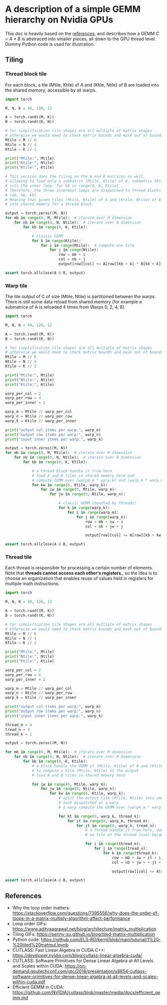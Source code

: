 # A description of a simple GEMM hierarchy on Nvidia GPUs

This doc is heavily based on the [references](#references), and describes how a GEMM *C = A * B* is abstraced into smaller pieces, all down to the GPU thread level. Dummy Python code is used for illustration.

## Tiling

### Thread block tile

For each block, a tile (Mtile, Ktile) of A and (Ktile, Ntile) of B are loaded into the shared memory, accessible by all warps.

```python
import torch

M, N, K = 48, 128, 12

A = torch.rand((M, K))
B = torch.rand((K, N))

# for simplification tile shapes are all multiple of matrix shapes
# otherwise we would need to check matrix bounds and mask out of bounds values by 0s in tiles
Mtile = M // 6
Ntile = N // 4
Ktile = K // 2

print("Mtile:", Mtile)
print("Ntile:", Ntile)
print("Ktile:", Ktile)

# This version does the tiling on the A and B matrices as well,
# allowing to load only a submatrix (Mtile, Ktile) of A, submatrix (Ktile, Ntile) of B
# into the inner loop `for kb in range(0, K, Ktile)`.
# Therefore, the three innermost loops are dispatched to thread blocks for each
# (mb, nb, kb).
# Meaning that given tiles (Mtile, Ktile) of A and (Ktile, Ntile) of B are loaded
# into shared memory for a thread block.

output = torch.zeros((M, N))
for mb in range(0, M, Mtile):  # iterate over M dimension
    for nb in range(0, N, Ntile):  # iterate over N dimension
        for kb in range(0, K, Ktile):

            # classic GEMM
            for k in range(Ktile):
                for i in range(Mtile):  # compute one tile
                    for j in range(Ntile):
                        row = mb + i
                        col = nb + j
                        output[row][col] += A[row][kb + k] * B[kb + k][col]

assert torch.allclose(A @ B, output)
```


### Warp tile

The tile output of C of size (Mtile, Ntile) is partitioned between the warps. There is still some data reload from shared memory (for example a submatrice of A is reloaded 4 times from Warps 0, 2, 4, 6).

```python
import torch

M, N, K = 48, 128, 12

A = torch.rand((M, K))
B = torch.rand((K, N))

# for simplification tile shapes are all multiple of matrix shapes
# otherwise we would need to check matrix bounds and mask out of bounds values by 0s in tiles
Mtile = M // 6
Ntile = N // 4
Ktile = K // 2

print("Mtile:", Mtile)
print("Ntile:", Ntile)
print("Ktile:", Ktile)

warp_per_col = 2
warp_per_row = 4
warp_per_inner = 2

warp_m = Mtile // warp_per_col
warp_n = Ntile // warp_per_row
warp_k = Ktile // warp_per_inner

print("output col items per warp:", warp_m)
print("output row items per warp:", warp_n)
print("input inner items per warp:", warp_k)

output = torch.zeros((M, N))
for mb in range(0, M, Mtile):  # iterate over M dimension
    for nb in range(0, N, Ntile):  # iterate over N dimension
        for kb in range(0, K, Ktile):

            # a thread block handle it from here
            # load A and B tiles in shared memory here and
            # compute GEMM over (warpm_m * warp_k) and (warp_k * warp_n)
            for kw in range(0, Ktile, warp_k):
                for iw in range(0, Mtile, warp_m):
                    for jw in range(0, Ntile, warp_n):

                        # classic GEMM (handled by threads)
                        for k in range(warp_k):
                            for i in range(warp_m):
                                for j in range(warp_n):
                                    row = mb + iw + i
                                    col = nb + jw + j

                                    output[row][col] += A[row][kb + kw + k] * B[kb + kw + k][col]

assert torch.allclose(A @ B, output)
```

### Thread tile

Each thread is responsible for processing a certain number of elements. Note that **threads cannot access each other’s registers**., so the idea is to choose an organization that enables reuse of values held in registers for multiple math instructions.

```python
import torch

M, N, K = 48, 128, 12

A = torch.rand((M, K))
B = torch.rand((K, N))

# for simplification tile shapes are all multiple of matrix shapes
# otherwise we would need to check matrix bounds and mask out of bounds values by 0s in tiles
Mtile = M // 6
Ntile = N // 4
Ktile = K // 2

print("Mtile:", Mtile)
print("Ntile:", Ntile)
print("Ktile:", Ktile)

warp_per_col = 2
warp_per_row = 4
warp_per_inner = 2

warp_m = Mtile // warp_per_col
warp_n = Ntile // warp_per_row
warp_k = Ktile // warp_per_inner

print("output col items per warp:", warp_m)
print("output row items per warp:", warp_n)
print("input inner items per warp:", warp_k)

thread_m = 4
tread_n = 4
thread_k = 1

output = torch.zeros((M, N))

for mb in range(0, M, Mtile):  # iterate over M dimension
    for nb in range(0, N, Ntile):  # iterate over N dimension
        for kb in range(0, K, Ktile):
            # a block handle the GEMM of (Mtile, Ktile) of A and (Ktile, Ntile) of B
            # to compute a tile (Mtile, Ntile) of the output
            # load A and B tiles in shared memory here

            for iw in range(0, Mtile, warp_m):
                for jw in range(0, Ntile, warp_n):
                    for kw in range(0, Ktile, warp_k):
                        # split the output tile (Mtile, Ntile) into smaller ones (warpm_m, warp_n)
                        # each dispatched on a warp
                        # a warp compute the GEMM over (warpm_m * warp_k) and (warp_k * warp_n)

                        for kt in range(0, warp_k, thread_k):
                            for it in range(0, warp_m, thread_m):
                                for jt in range(0, warp_n, tread_n):
                                    # a thread handle it from here, does a classic GEMM
                                    # we tile at the thread level because registers are not shared

                                    for i in range(thread_m):
                                        for j in range(tread_n):
                                            for k in range(thread_k):
                                                row = mb + iw + it + i
                                                col = nb + jw + + jt + j

                                                output[row][col] += A[row][kb + kw + kt + k] * B[kb + kw + kt + k][col]

assert torch.allclose(A @ B, output)
```

## References

* Why the loop order matters: https://stackoverflow.com/questions/7395556/why-does-the-order-of-loops-in-a-matrix-multiply-algorithm-affect-performance
* Loop order GIFs: https://www.adityaagrawal.net/blog/architecture/matrix_multiplication
* Tiling GIFs: https://penny-xu.github.io/blog/tiled-matrix-multiplication
* Python code: https://github.com/ELS-RD/kernl/blob/main/tutorial/1%20-%20tiled%20matmul.ipynb
* CUTLASS: Fast Linear Algebra in CUDA C++: https://developer.nvidia.com/blog/cutlass-linear-algebra-cuda/
* CUTLASS: Software Primitives for Dense Linear Algebra at All Levels and Scales within CUDA: https://on-demand.gputechconf.com/gtc/2018/presentation/s8854-cutlass-software-primitives-for-dense-linear-algebra-at-all-levels-and-scales-within-cuda.pdf
* Efficient GEMM in CUDA: https://github.com/NVIDIA/cutlass/blob/master/media/docs/efficient_gemm.md
